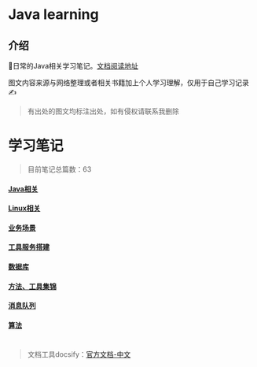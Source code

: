 
# Java learning

## 介绍

🔞日常的Java相关学习笔记。[文档阅读地址](https://xieruhua.github.io/javalearning/#/)

图文内容来源与网络整理或者相关书籍加上个人学习理解，仅用于自己学习记录✍️

> 有出处的图文均标注出处，如有侵权请联系我删除


# 学习笔记



> 目前笔记总篇数：63
#### [Java相关](./Java相关/_dirs.md)
#### [Linux相关](./Linux相关/_dirs.md)
#### [业务场景](./业务场景/_dirs.md)
#### [工具服务搭建](./工具服务搭建/_dirs.md)
#### [数据库](./数据库/_dirs.md)
#### [方法、工具集锦](./方法、工具集锦/_dirs.md)
#### [消息队列](./消息队列/_dirs.md)
#### [算法](./算法/_dirs.md)
#
#
>文档工具docsify：[官方文档-中文](https://docsify.js.org/#/zh-cn/)